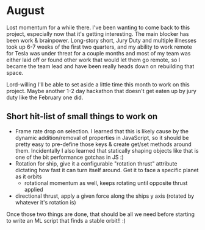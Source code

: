 # August

Lost momentum for a while there. I've been wanting to come back to this project, especially now that it's getting interesting. The main blocker has been work & brainpower. Long-story short, Jury Duty and multiple illnesses took up 6-7 weeks of the first two quarters, and my ability to work remote for Tesla was under threat for a couple months and most of my team was either laid off or found other work that would let them go remote, so I became the team lead and have been really heads down on rebuilding that space.

Lord-willing I'll be able to set aside a little time this month to work on this project. Maybe another 1-2 day hackathon that doesn't get eaten up by jury duty like the February one did.

## Short hit-list of small things to work on

- Frame rate drop on selection. I learned that this is likely cause by the dynamic addition/removal of properties in JavaScript, so it should be pretty easy to pre-define those keys & create get/set methods around them. Incidentally I also learned that statically shaping objects like that is one of the bit performance gotchas in JS :)
- Rotation for ship, give it a configurable "rotation thrust" attribute dictating how fast it can turn itself around. Get it to face a specific planet as it orbits
  - rotational momentum as well, keeps rotating until opposite thrust applied
- directional thrust, apply a given force along the ships y axis (rotated by whatever it's rotation is)

Once those two things are done, that should be all we need before starting to write an ML script that finds a stable orbit!! :)

